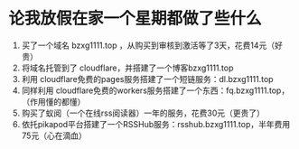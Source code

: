 # 论我放假在家一个星期都做了些什么
1. 买了一个域名 bzxg1111.top ，从购买到审核到激活等了3天，花费14元（好贵）
2. 将域名托管到了 cloudflare，并搭建了一个博客bzxg1111.top
3. 利用 cloudflare免费的pages服务搭建了一个短链服务：dl.bzxg1111.top
4. 同样利用 cloudflare免费的workers服务搭建了一个东西：fq.bzxg1111.top，（作用懂的都懂）
5. 购买了蚁阅（一个在线rss阅读器）一年的服务，花费30元（更贵了）
6. 依托pikapod平台搭建了一个RSSHub服务：rsshub.bzxg1111.top，半年费用75元（心在滴血）

